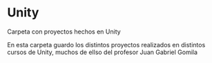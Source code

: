 # Unity
Carpeta con proyectos hechos en Unity

En esta carpeta guardo los distintos proyectos realizados en distintos cursos de Unity, muchos de ellso del profesor Juan Gabriel Gomila
